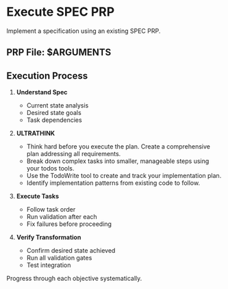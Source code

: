# Execute SPEC PRP

Implement a specification using an existing SPEC PRP.

## PRP File: $ARGUMENTS

## Execution Process

1. **Understand Spec**

   - Current state analysis
   - Desired state goals
   - Task dependencies

2. **ULTRATHINK**

   - Think hard before you execute the plan. Create a comprehensive plan addressing all requirements.
   - Break down complex tasks into smaller, manageable steps using your todos tools.
   - Use the TodoWrite tool to create and track your implementation plan.
   - Identify implementation patterns from existing code to follow.

3. **Execute Tasks**

   - Follow task order
   - Run validation after each
   - Fix failures before proceeding

4. **Verify Transformation**
   - Confirm desired state achieved
   - Run all validation gates
   - Test integration

Progress through each objective systematically.
